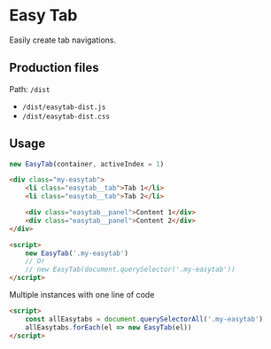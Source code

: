 # Easy Tab

Easily create tab navigations.

## Production files

Path: `/dist`

- `/dist/easytab-dist.js`
- `/dist/easytab-dist.css`

## Usage

```js
new EasyTab(container, activeIndex = 1)
```

```html
<div class="my-easytab">
	<li class="easytab__tab">Tab 1</li>
	<li class="easytab__tab">Tab 2</li>

	<div class="easytab__panel">Content 1</div>
	<div class="easytab__panel">Content 2</div>
</div>

<script>
	new EasyTab('.my-easytab')
	// Or
	// new EasyTab(document.querySelector('.my-easytab'))
</script>
```

Multiple instances with one line of code

```html
<script>
	const allEasytabs = document.querySelectorAll('.my-easytab')
	allEasytabs.forEach(el => new EasyTab(el))
</script>
```
